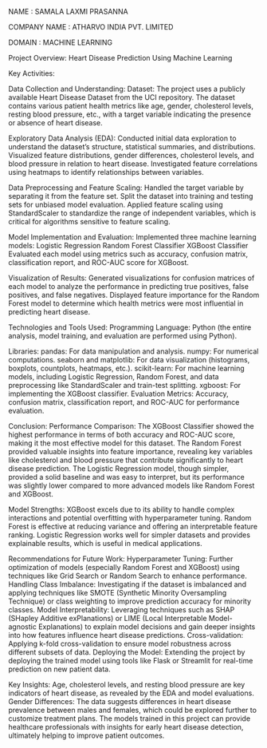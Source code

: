 
NAME : SAMALA LAXMI PRASANNA

COMPANY  NAME : ATHARVO INDIA PVT. LIMITED

DOMAIN : MACHINE LEARNING


Project Overview: Heart Disease Prediction Using Machine Learning

Key Activities:

Data Collection and Understanding:
Dataset: The project uses a publicly available Heart Disease Dataset from the UCI repository. The dataset contains various patient health metrics like age, gender, cholesterol levels, resting blood pressure, etc., with a target variable indicating the presence or absence of heart disease.

Exploratory Data Analysis (EDA):
Conducted initial data exploration to understand the dataset’s structure, statistical summaries, and distributions.
Visualized feature distributions, gender differences, cholesterol levels, and blood pressure in relation to heart disease.
Investigated feature correlations using heatmaps to identify relationships between variables.

Data Preprocessing and Feature Scaling:
Handled the target variable by separating it from the feature set.
Split the dataset into training and testing sets for unbiased model evaluation.
Applied feature scaling using StandardScaler to standardize the range of independent variables, which is critical for algorithms sensitive to feature scaling.

Model Implementation and Evaluation:
Implemented three machine learning models:
Logistic Regression
Random Forest Classifier
XGBoost Classifier
Evaluated each model using metrics such as accuracy, confusion matrix, classification report, and ROC-AUC score for XGBoost.

Visualization of Results:
Generated visualizations for confusion matrices of each model to analyze the performance in predicting true positives, false positives, and false negatives.
Displayed feature importance for the Random Forest model to determine which health metrics were most influential in predicting heart disease.

Technologies and Tools Used:
Programming Language:
Python (the entire analysis, model training, and evaluation are performed using Python).

Libraries:
pandas: For data manipulation and analysis.
numpy: For numerical computations.
seaborn and matplotlib: For data visualization (histograms, boxplots, countplots, heatmaps, etc.).
scikit-learn: For machine learning models, including Logistic Regression, Random Forest, and data preprocessing like StandardScaler and train-test splitting.
xgboost: For implementing the XGBoost classifier.
Evaluation Metrics: Accuracy, confusion matrix, classification report, and ROC-AUC for performance evaluation.

Conclusion:
Performance Comparison:
The XGBoost Classifier showed the highest performance in terms of both accuracy and ROC-AUC score, making it the most effective model for this dataset.
The Random Forest provided valuable insights into feature importance, revealing key variables like cholesterol and blood pressure that contribute significantly to heart disease prediction.
The Logistic Regression model, though simpler, provided a solid baseline and was easy to interpret, but its performance was slightly lower compared to more advanced models like Random Forest and XGBoost.

Model Strengths:
XGBoost excels due to its ability to handle complex interactions and potential overfitting with hyperparameter tuning.
Random Forest is effective at reducing variance and offering an interpretable feature ranking.
Logistic Regression works well for simpler datasets and provides explainable results, which is useful in medical applications.

Recommendations for Future Work:
Hyperparameter Tuning: Further optimization of models (especially Random Forest and XGBoost) using techniques like Grid Search or Random Search to enhance performance.
Handling Class Imbalance: Investigating if the dataset is imbalanced and applying techniques like SMOTE (Synthetic Minority Oversampling Technique) or class weighting to improve prediction accuracy for minority classes.
Model Interpretability: Leveraging techniques such as SHAP (SHapley Additive exPlanations) or LIME (Local Interpretable Model-agnostic Explanations) to explain model decisions and gain deeper insights into how features influence heart disease predictions.
Cross-validation: Applying k-fold cross-validation to ensure model robustness across different subsets of data.
Deploying the Model: Extending the project by deploying the trained model using tools like Flask or Streamlit for real-time prediction on new patient data.

Key Insights:
Age, cholesterol levels, and resting blood pressure are key indicators of heart disease, as revealed by the EDA and model evaluations.
Gender Differences: The data suggests differences in heart disease prevalence between males and females, which could be explored further to customize treatment plans.
The models trained in this project can provide healthcare professionals with insights for early heart disease detection, ultimately helping to improve patient outcomes.






